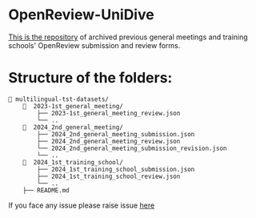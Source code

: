 # OpenReview-UniDive

[This is the repository](https://github.com/UniDive/OpenReview_UniDive) of archived previous general meetings and training schools' OpenReview submission and review forms. 



# Structure of the folders:
```
📂 multilingual-tst-datasets/
    📂  2023-1st_general_meeting/
        ├── 2023-1st_general_meeting_review.json
        └── ..
    📂  2024_2nd_general_meeting/
        ├── 2024_2nd_general_meeting_submission.json
        ├── 2024_2nd_general_meeting_review.json
        └── 2024_2nd_general_meeting_submission_revision.json
        └── ..        
    📂  2024_1st_training_school/
        ├── 2024_1st_training_school_submission.json
        ├── 2024_1st_training_school_review.json
        └── ..
    ├── README.md
```

If you face any issue please raise issue [here](https://github.com/UniDive/OpenReview_UniDive/issues)
